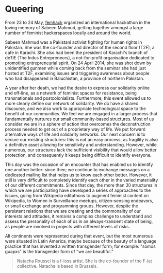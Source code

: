 
# Queering

From 23 to 24 May, [femhack][0] organized an international hackathon in the loving memory of Sabeen Mahmud, getting together amongst a large number of feminist hackerspaces locally and around the world.

Sabeen Mahmud was a Pakistani activist fighting for human rights in Pakistan. She was the co-founder and director of the second floor (T2F), a cafe in Karachi. She also had been the president of Karachi's branch of deTiE (The Indus Entrepreneurs), a not-for-profit organisation dedicated to promoting entrepreneurial spirit. On 24 April 2014, she was shot down by unidentified gunmen while coming back from the seminar she had just hosted at T2F, examining issues and triggering awareness about people who had disappeared in Baluchistan, a province of northern Pakistan.

A year after her death, we had the desire to express our solidarity online and off-line, as a network of feminist spaces for resistance, being transnationals and postcolonialists. Furthermore, this event allowed us to more clearly define our network of solidarity. We do have a shared discourse, and we also work to appropriate technological space to the benefit of our communities. We feel we are engaged in a larger process that fundamentally nurtures our small community-based structures. Most of us consider we are in a sphere of action that overcomes the deconstruction process needed to get out of a proprietary way of life. We put forward alternative ways of life and solidarity networks. Our next concern is to secure our existing structures: this is not an easy process, as fragility is also a definitive asset allowing for sensitivity and understanding. However, while numerous, our structures lack the sufficient visibility that would allow better protection, and consequently it keeps being difficult to identify everyone.

This day was the occasion of an encounter that has enabled us to identify one another better: since then; we continue to exchange messages on a dedicated mailing list that helps us to know each other better. However, it still is very difficult to completely identify each other in the varied materiality of our different commitments. Since that day, the more than 30 structures in which we are participating have developed a series of approaches to the issues, going from Wikipedia editathons to augment feminist content on Wikipedia, to Women in Surveillance meetups, citizen-sensing endeavors, or small exchange and programming groups. However, despite the persistent relations that we are creating and the commonality of our interests and attitudes, it remains a complex challenge to understand and assess the personality of each of us in an always-transient state of being, as people are involved in projects with different levels of risks.

All continents were represented during that event, but the most numerous were situated in Latin America, maybe because of the beauty of a language practice that has invented a written transgender form; for example: "somos guapxs" is the transgender form of "we are beautiful."

[0]: http://femhack.org/

> Natacha Roussel is a f-loss artist. She is the co-founder of the F-lat
collective. Natacha is based in Brussels.
